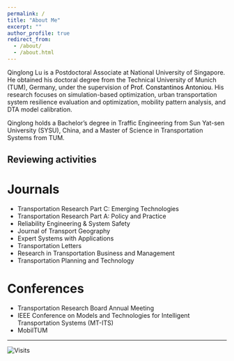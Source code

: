 ```yaml
---
permalink: /
title: "About Me"
excerpt: ""
author_profile: true
redirect_from: 
  - /about/
  - /about.html
---
```

<head>
  <style>
  a:link {
    color: black;
    background-color: transparent;
    text-decoration: none;
  }
  a:visited {
    color: black;
    background-color: transparent;
    text-decoration: none;
  }
  a:hover {
    color: #2E86C1;
    background-color: transparent;
    /* text-decoration: underline; */
  }
  </style>
</head>

<!-- ## Biography -->

Qinglong Lu is a Postdoctoral Associate at National University of Singapore. He obtained his doctoral degree from the Technical University of Munich (TUM), Germany, under the supervision of [Prof. Constantinos Antoniou](https://www.mos.ed.tum.de/en/vvs/mitarbeiterinnen/constantinos-antoniou/). His research focuses on simulation-based optimization, urban transportation system resilience evaluation and optimization, mobility pattern analysis, and DTA model calibration.

Qinglong holds a Bachelor’s degree in Traffic Engineering from Sun Yat-sen University (SYSU), China, and a Master of Science in Transportation Systems from TUM.

## Reviewing activities

# Journals
- Transportation Research Part C: Emerging Technologies
- Transportation Research Part A: Policy and Practice
- Reliability Engineering & System Safety
- Journal of Transport Geography
- Expert Systems with Applications
- Transportation Letters
- Research in Transportation Business and Management
- Transportation Planning and Technology

# Conferences
- Transportation Research Board Annual Meeting
- IEEE Conference on Models and Technologies for Intelligent Transportation Systems (MT-ITS)
- MobilTUM

-----

![Visits](https://visitor-badge.laobi.icu/badge?page_id=LastStriker11.laststriker11.github.io)